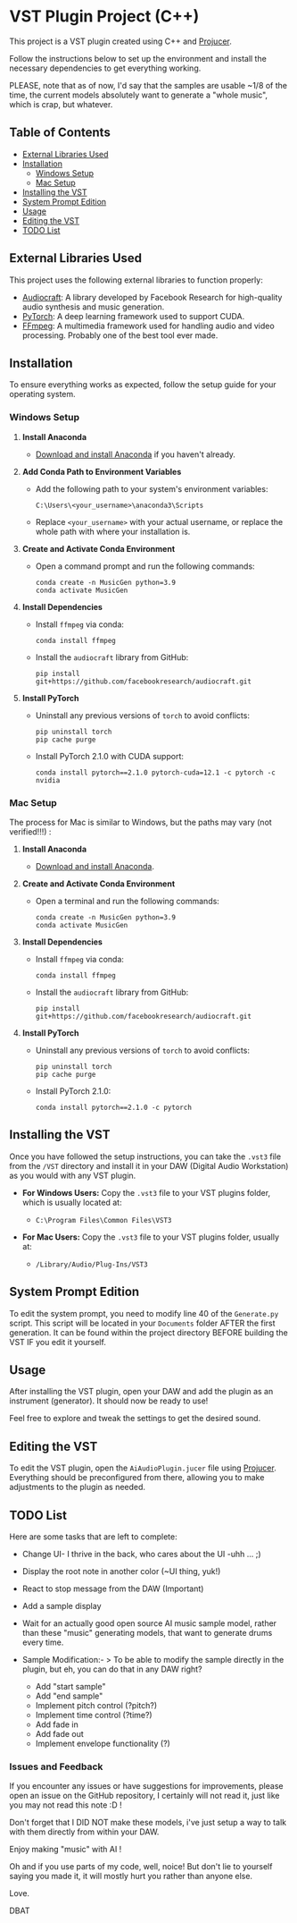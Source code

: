 # VST Plugin Project (C++)

This project is a VST plugin created using C++ and [Projucer](https://juce.com). 

Follow the instructions below to set up the environment and install the necessary dependencies to get everything working.

PLEASE, note that as of now, I'd say that the samples are usable ~1/8 of the time, the current models absolutely want to generate a "whole music", which is crap, but whatever.

## Table of Contents
- [External Libraries Used](#external-libraries-used)
- [Installation](#installation)
  - [Windows Setup](#windows-setup)
  - [Mac Setup](#mac-setup)
- [Installing the VST](#installing-the-vst)
- [System Prompt Edition](#system-prompt-edition)
- [Usage](#usage)
- [Editing the VST](#editing-the-vst)
- [TODO List](#todo-list)

## External Libraries Used
This project uses the following external libraries to function properly:

- [Audiocraft](https://github.com/facebookresearch/audiocraft): A library developed by Facebook Research for high-quality audio synthesis and music generation.
- [PyTorch](https://pytorch.org/): A deep learning framework used to support CUDA.
- [FFmpeg](https://ffmpeg.org/): A multimedia framework used for handling audio and video processing. Probably one of the best tool ever made.
  
## Installation
To ensure everything works as expected, follow the setup guide for your operating system.

### Windows Setup
1. **Install Anaconda**
   - [Download and install Anaconda](https://www.anaconda.com/download/success#) if you haven't already.

2. **Add Conda Path to Environment Variables**
   - Add the following path to your system's environment variables:  
     ```
     C:\Users\<your_username>\anaconda3\Scripts
     ```
   - Replace `<your_username>` with your actual username, or replace the whole path with where your installation is.

3. **Create and Activate Conda Environment**
   - Open a command prompt and run the following commands:
     ```
     conda create -n MusicGen python=3.9
     conda activate MusicGen
     ```

4. **Install Dependencies**
   - Install `ffmpeg` via conda:
     ```
     conda install ffmpeg
     ```
   - Install the `audiocraft` library from GitHub:
     ```
     pip install git+https://github.com/facebookresearch/audiocraft.git
     ```

5. **Install PyTorch**
   - Uninstall any previous versions of `torch` to avoid conflicts:
     ```
     pip uninstall torch
     pip cache purge
     ```
   - Install PyTorch 2.1.0 with CUDA support:
     ```
     conda install pytorch==2.1.0 pytorch-cuda=12.1 -c pytorch -c nvidia
     ```

### Mac Setup
The process for Mac is similar to Windows, but the paths may vary (not verified!!!) :
1. **Install Anaconda**
   - [Download and install Anaconda](https://www.anaconda.com/download/success#).

2. **Create and Activate Conda Environment**
   - Open a terminal and run the following commands:
     ```
     conda create -n MusicGen python=3.9
     conda activate MusicGen
     ```

3. **Install Dependencies**
   - Install `ffmpeg` via conda:
     ```
     conda install ffmpeg
     ```
   - Install the `audiocraft` library from GitHub:
     ```
     pip install git+https://github.com/facebookresearch/audiocraft.git
     ```

4. **Install PyTorch**
   - Uninstall any previous versions of `torch` to avoid conflicts:
     ```
     pip uninstall torch
     pip cache purge
     ```
   - Install PyTorch 2.1.0:
     ```
     conda install pytorch==2.1.0 -c pytorch
     ```

## Installing the VST
Once you have followed the setup instructions, you can take the `.vst3` file from the `/VST` directory and install it in your DAW (Digital Audio Workstation) as you would with any VST plugin.

- **For Windows Users:** Copy the `.vst3` file to your VST plugins folder, which is usually located at:
  - `C:\Program Files\Common Files\VST3`

- **For Mac Users:** Copy the `.vst3` file to your VST plugins folder, usually at:
  - `/Library/Audio/Plug-Ins/VST3`
## System Prompt Edition
To edit the system prompt, you need to modify line 40 of the `Generate.py` script. This script will be located in your `Documents` folder AFTER the first generation.
It can be found within the project directory BEFORE building the VST IF you edit it yourself.
## Usage
After installing the VST plugin, open your DAW and add the plugin as an instrument (generator). It should now be ready to use!

Feel free to explore and tweak the settings to get the desired sound.

## Editing the VST
To edit the VST plugin, open the `AiAudioPlugin.jucer` file using [Projucer](https://juce.com/). Everything should be preconfigured from there, allowing you to make adjustments to the plugin as needed.

## TODO List
Here are some tasks that are left to complete:
- Change UI- I thrive in the back, who cares about the UI -uhh ... ;) 
- Display the root note in another color (~UI thing, yuk!)
- React to stop message from the DAW (Important)
- Add a sample display
- Wait for an actually good open source AI music sample model, rather than these "music" generating models, that want to generate drums every time.


- Sample Modification:- > To be able to modify the sample directly in the plugin, but eh, you can do that in any DAW right?
  - Add "start sample"
  - Add "end sample"
  - Implement pitch control (?pitch?)
  - Implement time control (?time?)
  - Add fade in
  - Add fade out
  - Implement envelope functionality (?)

 ### Issues and Feedback
If you encounter any issues or have suggestions for improvements, please open an issue on the GitHub repository, I certainly will not read it, just like you may not read this note :D !

Don't forget that I DID NOT make these models, i've just setup a way to talk with them directly from within your DAW. 

Enjoy making "music" with AI ! 

Oh and if you use parts of my code, well, noice! But don't lie to yourself saying you made it, it will mostly hurt you rather than anyone else. 

Love. 

DBAT
